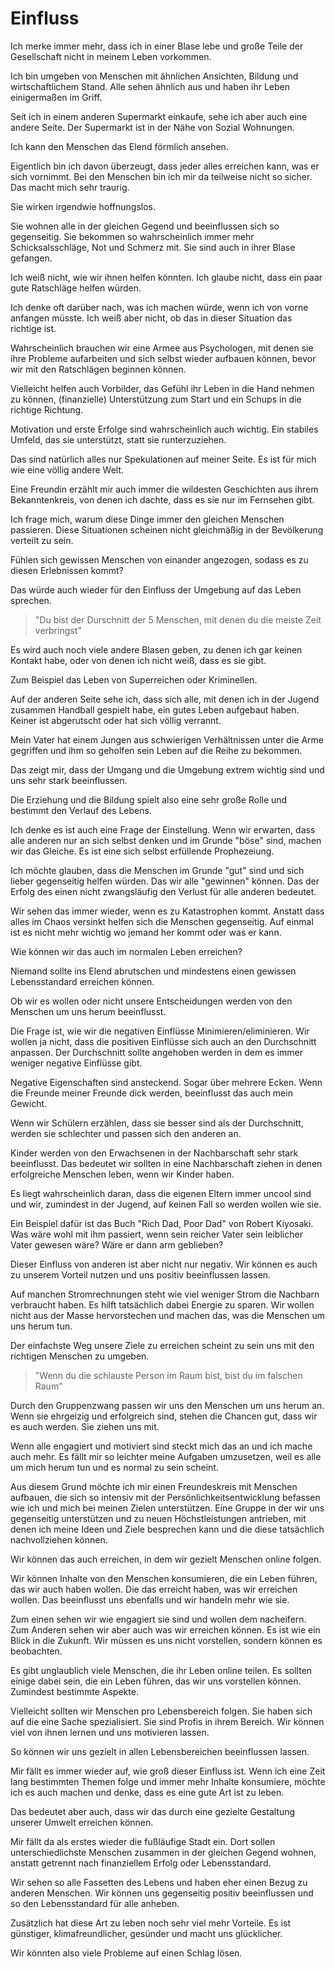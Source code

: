 # Einfluss

Ich merke immer mehr, dass ich in einer Blase lebe und große Teile der Gesellschaft nicht in meinem Leben vorkommen.

Ich bin umgeben von Menschen mit ähnlichen Ansichten, Bildung und wirtschaftlichem Stand. Alle sehen ähnlich aus und haben ihr Leben einigermaßen im Griff.

Seit ich in einem anderen Supermarkt einkaufe, sehe ich aber auch eine andere Seite. Der Supermarkt ist in der Nähe von Sozial Wohnungen.

Ich kann den Menschen das Elend förmlich ansehen. 

Eigentlich bin ich davon überzeugt, dass jeder alles erreichen kann, was er sich vornimmt. Bei den Menschen bin ich mir da teilweise nicht so sicher. Das macht mich sehr traurig.

Sie wirken irgendwie hoffnungslos.

Sie wohnen alle in der gleichen Gegend und beeinflussen sich so gegenseitig. Sie bekommen so wahrscheinlich immer mehr Schicksalsschläge, Not und Schmerz mit. Sie sind auch in ihrer Blase gefangen.

Ich weiß nicht, wie wir ihnen helfen könnten. Ich glaube nicht, dass ein paar gute Ratschläge helfen würden. 

Ich denke oft darüber nach, was ich machen würde, wenn ich von vorne anfangen müsste. Ich weiß aber nicht, ob das in dieser Situation das richtige ist. 

Wahrscheinlich brauchen wir eine Armee aus Psychologen, mit denen sie ihre Probleme aufarbeiten und sich selbst wieder aufbauen können, bevor wir mit den Ratschlägen beginnen können.

Vielleicht helfen auch Vorbilder, das Gefühl ihr Leben in die Hand nehmen zu können, (finanzielle) Unterstützung zum Start und ein Schups in die richtige Richtung.

Motivation und erste Erfolge sind wahrscheinlich auch wichtig. Ein stabiles Umfeld, das sie unterstützt, statt sie runterzuziehen.

Das sind natürlich alles nur Spekulationen auf meiner Seite. Es ist für mich wie eine völlig andere Welt.

Eine Freundin erzählt mir auch immer die wildesten Geschichten aus ihrem Bekanntenkreis, von denen ich dachte, dass es sie nur im Fernsehen gibt.

Ich frage mich, warum diese Dinge immer den gleichen Menschen passieren. Diese Situationen scheinen nicht gleichmäßig in der Bevölkerung verteilt zu sein.

Fühlen sich gewissen Menschen von einander angezogen, sodass es zu diesen Erlebnissen kommt?

Das würde auch wieder für den Einfluss der Umgebung auf das Leben sprechen.

> "Du bist der Durschnitt der 5 Menschen, mit denen du die meiste Zeit verbringst"

Es wird auch noch viele andere Blasen geben, zu denen ich gar keinen Kontakt habe, oder von denen ich nicht weiß, dass es sie gibt.

Zum Beispiel das Leben von Superreichen oder Kriminellen.

Auf der anderen Seite sehe ich, dass sich alle, mit denen ich in der Jugend zusammen Handball gespielt habe, ein gutes Leben aufgebaut haben. Keiner ist abgerutscht oder hat sich völlig verrannt. 

Mein Vater hat einem Jungen aus schwierigen Verhältnissen unter die Arme gegriffen und ihm so geholfen sein Leben auf die Reihe zu bekommen.

Das zeigt mir, dass der Umgang und die Umgebung extrem wichtig sind und uns sehr stark beeinflussen.

Die Erziehung und die Bildung spielt also eine sehr große Rolle und bestimmt den Verlauf des Lebens.

Ich denke es ist auch eine Frage der Einstellung. Wenn wir erwarten, dass alle anderen nur an sich selbst denken und im Grunde "böse" sind, machen wir das Gleiche. Es ist eine sich selbst erfüllende Prophezeiung.

Ich möchte glauben, dass die Menschen im Grunde "gut" sind und sich lieber gegenseitig helfen würden. Das wir alle "gewinnen" können. Das der Erfolg des einen nicht zwangsläufig den Verlust für alle anderen bedeutet.

Wir sehen das immer wieder, wenn es zu Katastrophen kommt. Anstatt dass alles im Chaos versinkt helfen sich die Menschen gegenseitig. Auf einmal ist es nicht mehr wichtig wo jemand her kommt oder was er kann. 

Wie können wir das auch im normalen Leben erreichen?

Niemand sollte ins Elend abrutschen und mindestens einen gewissen Lebensstandard erreichen können.

Ob wir es wollen oder nicht unsere Entscheidungen werden von den Menschen um uns herum beeinflusst.

Die Frage ist, wie wir die negativen Einflüsse Minimieren/eliminieren. Wir wollen ja nicht, dass die positiven Einflüsse sich auch an den Durchschnitt anpassen. Der Durchschnitt sollte angehoben werden in dem es immer weniger negative Einflüsse gibt.

Negative Eigenschaften sind ansteckend. Sogar über mehrere Ecken. Wenn die Freunde meiner Freunde dick werden, beeinflusst das auch mein Gewicht.

Wenn wir Schülern erzählen, dass sie besser sind als der Durchschnitt, werden sie schlechter und passen sich den anderen an.

Kinder werden von den Erwachsenen in der Nachbarschaft sehr stark beeinflusst. Das bedeutet wir sollten in eine Nachbarschaft ziehen in denen erfolgreiche Menschen leben, wenn wir Kinder haben.

Es liegt wahrscheinlich daran, dass die eigenen Eltern immer uncool sind und wir, zumindest in der Jugend, auf keinen Fall so werden wollen wie sie.

Ein Beispiel dafür ist das Buch "Rich Dad, Poor Dad" von Robert Kiyosaki. Was wäre wohl mit ihm passiert, wenn sein reicher Vater sein leiblicher Vater gewesen wäre? Wäre er dann arm geblieben?

Dieser Einfluss von anderen ist aber nicht nur negativ. Wir können es auch zu unserem Vorteil nutzen und uns positiv beeinflussen lassen.

Auf manchen Stromrechnungen steht wie viel weniger Strom die Nachbarn verbraucht haben. Es hilft tatsächlich dabei Energie zu sparen. Wir wollen nicht aus der Masse hervorstechen und machen das, was die Menschen um uns herum tun.

Der einfachste Weg unsere Ziele zu erreichen scheint zu sein uns mit den richtigen Menschen zu umgeben.

> "Wenn du die schlauste Person im Raum bist, bist du im falschen Raum"

Durch den Gruppenzwang passen wir uns den Menschen um uns herum an. Wenn sie ehrgeizig und erfolgreich sind, stehen die Chancen gut, dass wir es auch werden. Sie ziehen uns mit.

Wenn alle engagiert und motiviert sind steckt mich das an und ich mache auch mehr. Es fällt mir so leichter meine Aufgaben umzusetzen, weil es alle um mich herum tun und es normal zu sein scheint.

Aus diesem Grund möchte ich mir einen Freundeskreis mit Menschen aufbauen, die sich so intensiv mit der Persönlichkeitsentwicklung befassen wie ich und mich bei meinen Zielen unterstützen. Eine Gruppe in der wir uns gegenseitig unterstützen und zu neuen Höchstleistungen antrieben, mit denen ich meine Ideen und Ziele besprechen kann und die diese tatsächlich nachvollziehen können.

Wir können das auch erreichen, in dem wir gezielt Menschen online folgen. 

Wir können Inhalte von den Menschen konsumieren, die ein Leben führen, das wir auch haben wollen. Die das erreicht haben, was wir erreichen wollen. Das beeinflusst uns ebenfalls und wir handeln mehr wie sie. 

Zum einen sehen wir wie engagiert sie sind und wollen dem nacheifern. Zum Anderen sehen wir aber auch was wir erreichen können. Es ist wie ein Blick in die Zukunft. Wir müssen es uns nicht vorstellen, sondern können es beobachten. 

Es gibt unglaublich viele Menschen, die ihr Leben online teilen. Es sollten einige dabei sein, die ein Leben führen, das wir uns vorstellen können. Zumindest bestimmte Aspekte.

Vielleicht sollten wir Menschen pro Lebensbereich folgen. Sie haben sich auf die eine Sache spezialisiert. Sie sind Profis in ihrem Bereich. Wir können viel von ihnen lernen und uns motivieren lassen.

So können wir uns gezielt in allen Lebensbereichen beeinflussen lassen.

Mir fällt es immer wieder auf, wie groß dieser Einfluss ist. Wenn ich eine Zeit lang bestimmten Themen folge und immer mehr Inhalte konsumiere, möchte ich es auch machen und denke, dass es eine gute Art ist zu leben.

Das bedeutet aber auch, dass wir das durch eine gezielte Gestaltung unserer Umwelt erreichen können.

Mir fällt da als erstes wieder die fußläufige Stadt ein. Dort sollen unterschiedlichste Menschen zusammen in der gleichen Gegend wohnen, anstatt getrennt nach finanziellem Erfolg oder Lebensstandard.

Wir sehen so alle Fassetten des Lebens und haben eher einen Bezug zu anderen Menschen. Wir können uns gegenseitig positiv beeinflussen und so den Lebensstandard für alle anheben.

Zusätzlich hat diese Art zu leben noch sehr viel mehr Vorteile. Es ist günstiger, klimafreundlicher, gesünder und macht uns glücklicher.

Wir könnten also viele Probleme auf einen Schlag lösen.
